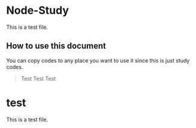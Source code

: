 # Node-Study #
This is a test file.

## How to use this document ##
You can copy codes to any place you want to use it since this is just study codes.
 > Test 
 > Test
 > Test

# test #
This is a test file.


